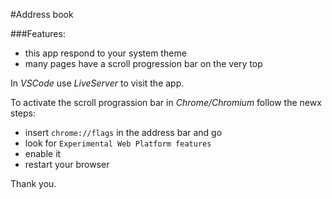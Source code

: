 #Address book

###Features:

- this app respond to your system theme
- many pages have a scroll progression bar on the very top

In _VSCode_ use _LiveServer_ to visit the app.

To activate the scroll prograssion bar in _Chrome/Chromium_ follow the newx steps:

- insert `chrome://flags` in the address bar and go
- look for `Experimental Web Platform features`
- enable it
- restart your browser

Thank you.
